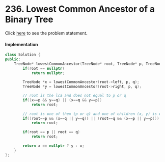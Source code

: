 # 236. Lowest Common Ancestor of a Binary Tree
Click [here](https://leetcode.com/problems/lowest-common-ancestor-of-a-binary-tree/description/) to see the problem statement.   

#### Implementation
```cpp
class Solution {
public:
    TreeNode* lowestCommonAncestor(TreeNode* root, TreeNode* p, TreeNode* q) {
        if(root == nullptr)
            return nullptr;
        
        TreeNode *x = lowestCommonAncestor(root->left, p, q);
        TreeNode *y = lowestCommonAncestor(root->right, p, q);

        // root is the lca and does not equal to p or q
        if((x==p && y==q) || (x==q && y==p))
            return root;
        
        // root is one of them (p or q) and one of children (x, y) is one of them (p, q)
        if((root==p && (x==q || y==q)) || (root==q && (x==p || y==p)))
            return root;
        
        if(root == p || root == q)
            return root;
        
        return x == nullptr ? y : x;
    }
};
```
